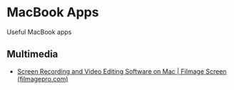# MacBook Apps

Useful MacBook apps



## Multimedia

* [Screen Recording and Video Editing Software on Mac | Filmage Screen (filmagepro.com)](https://www.filmagepro.com/filmagescreen)

  